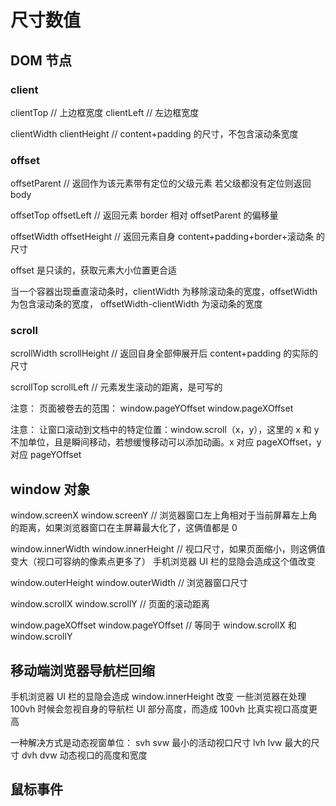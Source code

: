 # 尺寸数值

## DOM 节点

### client

clientTop // 上边框宽度
clientLeft // 左边框宽度

clientWidth
clientHeight // content+padding 的尺寸，不包含滚动条宽度

### offset

offsetParent // 返回作为该元素带有定位的父级元素 若父级都没有定位则返回 body

offsetTop
offsetLeft // 返回元素 border 相对 offsetParent 的偏移量

offsetWidth
offsetHeight // 返回元素自身 content+padding+border+滚动条 的尺寸

offset 是只读的，获取元素大小位置更合适

当一个容器出现垂直滚动条时，clientWidth 为移除滚动条的宽度，offsetWidth 为包含滚动条的宽度，
offsetWidth-clientWidth 为滚动条的宽度

### scroll

scrollWidth
scrollHeight // 返回自身全部伸展开后 content+padding 的实际的尺寸

scrollTop
scrollLeft // 元素发生滚动的距离，是可写的

注意：
页面被卷去的范围：
window.pageYOffset window.pageXOffset

注意：
让窗口滚动到文档中的特定位置：window.scroll（x，y），这里的 x 和 y 不加单位，且是瞬间移动，若想缓慢移动可以添加动画。x 对应 pageXOffset，y 对应 pageYOffset

## window 对象

window.screenX
window.screenY // 浏览器窗口左上角相对于当前屏幕左上角的距离，如果浏览器窗口在主屏幕最大化了，这俩值都是 0

window.innerWidth
window.innerHeight // 视口尺寸，如果页面缩小，则这俩值变大（视口可容纳的像素点更多了） 手机浏览器 UI 栏的显隐会造成这个值改变

window.outerHeight
window.outerWidth // 浏览器窗口尺寸

window.scrollX
window.scrollY // 页面的滚动距离

window.pageXOffset
window.pageYOffset // 等同于 window.scrollX 和 window.scrollY

## 移动端浏览器导航栏回缩

手机浏览器 UI 栏的显隐会造成 window.innerHeight 改变
一些浏览器在处理 100vh 时候会忽视自身的导航栏 UI 部分高度，而造成 100vh 比真实视口高度更高

一种解决方式是动态视窗单位：
svh svw 最小的活动视口尺寸
lvh lvw 最大的尺寸
dvh dvw 动态视口的高度和宽度

## 鼠标事件
